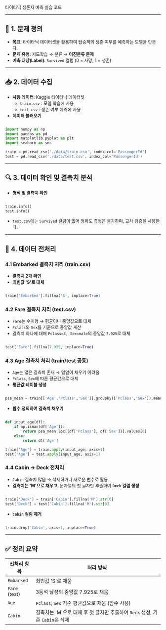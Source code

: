 타이타닉 생존자 예측 실습 코드

---

## 🎯 **1. 문제 정의**

- **목표**: 타이타닉 데이터셋을 활용하여 탑승객의 생존 여부를 예측하는 모델을 만든다.
- **문제 유형**: 지도학습 → 분류 → **이진분류 문제**
- **예측 대상(Label)**: `Survived` 컬럼 (0 = 사망, 1 = 생존)

---

## 📥 **2. 데이터 수집**

- **사용 데이터**: Kaggle 타이타닉 데이터셋
    - `train.csv` : 모델 학습에 사용
    - `test.csv` : 생존 여부 예측에 사용
- **데이터 불러오기**

```python

import numpy as np
import pandas as pd
import matplotlib.pyplot as plt
import seaborn as sns

train = pd.read_csv('./data/train.csv', index_col='PassengerId')
test = pd.read_csv('./data/test.csv', index_col='PassengerId')

```

---

## 🔍 **3. 데이터 확인 및 결측치 분석**

- **형식 및 결측치 확인**

```python

train.info()
test.info()

```

- `test.csv`에는 `Survived` 컬럼이 없어 정확도 측정은 불가하며, 교차 검증을 사용한다.

---

## 🧹 **4. 데이터 전처리**

### 4.1 **Embarked 결측치 처리 (train.csv)**

- **결측치 2개 확인**
- **최빈값 'S'로 대체**

```python

train['Embarked'].fillna('S', inplace=True)

```

### 4.2 **Fare 결측치 처리 (test.csv)**

- `Fare`는 수치형 → 평균이나 중앙값으로 대체
- `Pclass`와 `Sex`를 기준으로 중앙값 계산
- 결측치 하나에 대해 `Pclass=3, Sex=male`의 중앙값 `7.925`로 대체

```python

test['Fare'].fillna(7.925, inplace=True)

```

### 4.3 **Age 결측치 처리 (train/test 공통)**

- `Age`는 많은 결측치 존재 → 일일이 채우기 어려움
- `Pclass`, `Sex`에 따른 평균값으로 대체
- **평균값 테이블 생성**

```python

psa_mean = train[['Age','Pclass','Sex']].groupby(['Pclass','Sex']).mean()

```

- **함수 정의하여 결측치 채우기**

```python

def input_age(df):
    if np.isnan(df['Age']):
        return psa_mean.loc[(df['Pclass'], df['Sex'])].values[0]
    else:
        return df['Age']

train['Age'] = train.apply(input_age, axis=1)
test['Age'] = test.apply(input_age, axis=1)

```

### 4.4 **Cabin → Deck 전처리**

- `Cabin` 결측치 많음 → 삭제하거나 새로운 변수로 활용
- **결측치는 'M'으로 채우고**, 문자열의 첫 글자만 추출하여 **`Deck` 컬럼 생성**

```python

train['Deck'] = train['Cabin'].fillna('M').str[0]
test['Deck'] = test['Cabin'].fillna('M').str[0]

```

- **`Cabin` 컬럼 제거**

```python

train.drop('Cabin', axis=1, inplace=True)

```

---

## ✅ 정리 요약

| 전처리 항목 | 처리 방식 |
| --- | --- |
| `Embarked` | 최빈값 'S'로 채움 |
| `Fare` (test) | 3등석 남성의 중앙값 7.925로 채움 |
| `Age` | `Pclass`, `Sex` 기준 평균값으로 채움 (함수 사용) |
| `Cabin` | 결측치는 'M'으로 대체 후 첫 글자만 추출하여 `Deck` 생성, 기존 `Cabin`은 삭제 |